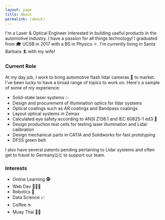 ```yaml
---
layout: page
title: About
permalink: /about/
---
```



I'm a Laser & Optical Engineer interested in building useful products in the automotive industry. I have a passion for all things technology! I graduated from 🎓 UCSB in 2017 with a BS in Physics ⚛️. I'm currently living in Santa Barbara 🏄 with my wife!
<!--more-->

### Current Role
At my day job, I work to bring automotive flash lidar cameras 📸 to market. I've been lucky to have a broad range of topics to work on. Here's a sample of some of my experience:

* Solid-state laser systems 💥
* Design and procurement of illumination optics for lidar systems
* Optical coatings such as AR coatings and Bandpass coatings
* Layout optical systems in Zemax
* Calculated eye safety according to ANSI Z136.1 and IEC 60825-1 ed3 🚨
* Design production test cells for testing laser illumination and Lidar calibration
* Design mechanical parts in CATIA and Solidworks for fast prototyping
* DFSS green belt

I also have several patents pending pertaining to Lidar systems and often get to travel to Germany🇩🇪 to support our team. 

### Interests
* Online Learning 🕵
* Web Dev 👨🏼‍💻
* Robotics 🤖
* Data Science 📈
* Coffee ☕️
* Muay Thai 👊🏼
